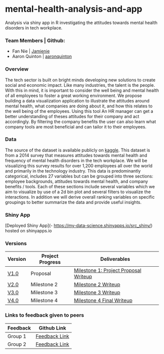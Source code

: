 # mental-health-analysis-and-app
Analysis via shiny app in R investigating the attitudes towards mental health disorders in tech workplace.

### Team Members | Github:
* Fan Nie | [Jamienie](https://github.com/Jamienie?tab=repositories)
* Aaron Quinton | [aaronquinton](https://github.com/aaronquinton)


### Overview
The tech sector is built on bright minds developing new solutions to create social and economic impact. Like many industries, the talent is the people. With this in mind, it is important to consider the well being and mental health of all employees to foster a great working environment.  We propose building a data visualization application to illustrate the attitudes around mental health, what companies are doing about it, and how this relates to the well being of the employees. Using this tool An HR manager can get a better understanding of theses attitudes for their company and act accordingly. By filtering the company benefits the user can also learn what company tools are most beneficial and can tailor it to their employees.

### Data
The source of the dataset is available publicly on [kaggle](https://www.kaggle.com/osmi/mental-health-in-tech-survey). This dataset is from a 2014 survey that measures attitudes towards mental health and frequency of mental health disorders in the tech workplace. 
We will be visualizing this survey results for over 1,200 employees all over the world and primarily in the technology industry. This data is predominantly categorical, includes 27 variables but can be grouped into three sections: employee backgrounds, attitudes towards mental health, and company benefits / tools. Each of these sections include several variables which we aim to visualize by use of a 2d bin plot and several filters to visualize the interactions. In addition we will derive overall ranking variables on specific groupings to better summarize the data and provide useful insights.

### Shiny App
[Deployed Shiny App](- https://my-data-science.shinyapps.io/src_shiny/) hosted on shinyapps.io

### Versions

| Version | Project Progress | Deliverables |
|---------|------------------|--------------|
| [V1.0](https://github.com/UBC-MDS/mental-health-analysis-and-app/releases/tag/V1.0) | Proposal | [Milestone 1: Project Proposal Writeup](https://github.com/UBC-MDS/mental-health-analysis-and-app/blob/master/doc/proposal.md) |
| [V2.0](https://github.com/UBC-MDS/mental-health-analysis-and-app/releases/tag/V2.0) | Milestone 2 | [Milestone 2 Writeup](https://github.com/UBC-MDS/mental-health-analysis-and-app/blob/master/doc/app_writeup.md)|
| [V3.0](https://github.com/UBC-MDS/mental-health-analysis-and-app/releases/tag/V3.0) | Milestone 3 | [Milestone 3 Writeup](https://github.com/UBC-MDS/mental-health-analysis-and-app/blob/master/doc/feedback_improvements.md) |
| [V4.0](https://github.com/UBC-MDS/mental-health-analysis-and-app/releases/tag/V4.0) | Milestone 4 | [Milestone 4 Final Writeup](https://github.com/UBC-MDS/mental-health-analysis-and-app/blob/master/doc/final_improvements.md) |



### Links to feedback given to peers

| Feedback | Github Link |
|---|---|
| Group 1| [Feedback Link](https://github.com/UBC-MDS/CrimeVisualizer/issues/18) |
| Group 2 | [Feedback Link](https://github.com/UBC-MDS/Wine_Visualization_and_Analysis_Phuntsok_Jessie/issues/14) |

